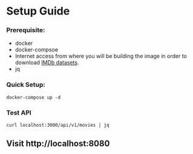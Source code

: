 # Setup Guide

### Prerequisite:
- docker
- docker-compsoe
- Internet access from where you will be building the image in order to download [IMDb datasets](https://www.imdb.com/interfaces/).
- jq

### Quick Setup:
```shell
docker-compose up -d
```
### Test API

```shell
curl localhost:3000/api/v1/movies | jq 
```

## Visit http://localhost:8080
